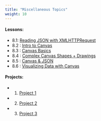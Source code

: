```yaml
---
title: "Miscellaneous Topics"
weight: 10
---
```


#### Lessons:

 - 8.1: [Reading JSON with XMLHTTPRequest](http://coding-for-the-web.lsupathways.org/7_unit_7/1_lesson_1/)
 - 8.2 : [Intro to Canvas](http://coding-for-the-web.lsupathways.org/7_unit_7/2_lesson_2/)
 - 8.3 : [Canvas Basics](http://coding-for-the-web.lsupathways.org/7_unit_7/3_lesson_3/)
 - 8.4 : [Complex Canvas Shapes + Drawings](http://coding-for-the-web.lsupathways.org/7_unit_7/4_lesson_4/)
 - 8.5 : [Canvas & JSON](#)
 - 8.6 : [Visualizing Data with Canvas](#)
 
#### Projects: 
 - 1. [Project 1](#)
 - 2. [Project 2](#)
 - 3. [Project 3](#)